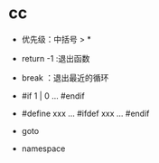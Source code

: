 # cc



- 优先级：中括号 >  *

- return -1 :退出函数
- break ：退出最近的循环


- #if 1 | 0 ... #endif

- #define xxx
  ...
  #ifdef xxx
  ...
  #endif

- goto

- namespace
